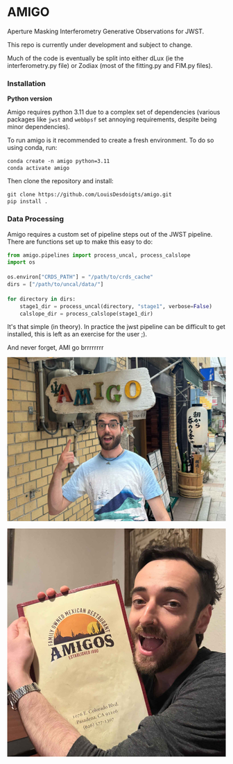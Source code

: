 # AMIGO

Aperture Masking Interferometry Generative Observations for JWST.

This repo is currently under development and subject to change.

Much of the code is eventually be split into either dLux (ie the interferometry.py file) or Zodiax (most of the fitting.py and FIM.py files).

### Installation

**Python version**

Amigo requires python 3.11 due to a complex set of dependencies (various packages like `jwst` and `webbpsf` set annoying requirements, despite being minor dependencies).

To run amigo is it recommended to create a fresh environment. To do so using conda, run:

```
conda create -n amigo python=3.11
conda activate amigo
```

Then clone the repository and install:

```
git clone https://github.com/LouisDesdoigts/amigo.git
pip install .
```

### Data Processing

Amigo requires a custom set of pipeline steps out of the JWST pipeline. There are functions set up to make this easy to do:

```python
from amigo.pipelines import process_uncal, process_calslope
import os

os.environ["CRDS_PATH"] = "/path/to/crds_cache"
dirs = ["/path/to/uncal/data/"]

for directory in dirs:
    stage1_dir = process_uncal(directory, "stage1", verbose=False)
    calslope_dir = process_calslope(stage1_dir)
```

It's that simple (in theory). In practice the jwst pipeline can be difficult to get installed, this is left as an exercise for the user ;).

And never forget, AMI go brrrrrrrr

![AMIGO](media/max.jpg)

![AMIGO](media/louis.jpg)